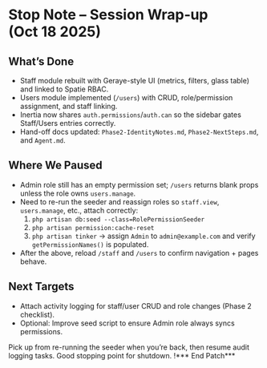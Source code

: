 # Stop Note – Session Wrap‑up (Oct 18 2025)

## What’s Done
- Staff module rebuilt with Geraye-style UI (metrics, filters, glass table) and linked to Spatie RBAC.
- Users module implemented (`/users`) with CRUD, role/permission assignment, and staff linking.
- Inertia now shares `auth.permissions`/`auth.can` so the sidebar gates Staff/Users entries correctly.
- Hand-off docs updated: `Phase2-IdentityNotes.md`, `Phase2-NextSteps.md`, and `Agent.md`.

## Where We Paused
- Admin role still has an empty permission set; `/users` returns blank props unless the role owns `users.manage`.
- Need to re-run the seeder and reassign roles so `staff.view`, `users.manage`, etc., attach correctly:
  1. `php artisan db:seed --class=RolePermissionSeeder`
  2. `php artisan permission:cache-reset`
  3. `php artisan tinker` → assign `Admin` to `admin@example.com` and verify `getPermissionNames()` is populated.
- After the above, reload `/staff` and `/users` to confirm navigation + pages behave.

## Next Targets
- Attach activity logging for staff/user CRUD and role changes (Phase 2 checklist).
- Optional: Improve seed script to ensure Admin role always syncs permissions.

Pick up from re-running the seeder when you’re back, then resume audit logging tasks. Good stopping point for shutdown. !*** End Patch***
